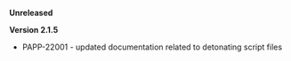 **Unreleased**

**Version 2.1.5**

* PAPP-22001 - updated documentation related to detonating script files